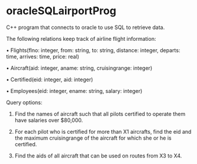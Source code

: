 # oracleSQLairportProg

C++ program that connects to oracle to use SQL to retrieve data.

The following relations keep track of airline flight information: 

•	Flights(flno: integer, from: string, to: string, distance: integer, departs: time, arrives: time, price: real)

•	Aircraft(aid: integer, aname: string, cruisingrange: integer)

•	Certified(eid: integer, aid: integer)

•	Employees(eid: integer, ename: string, salary: integer)



Query options:

1.	Find the names of aircraft such that all pilots certified to operate them have salaries over $80,000.

2.	For each pilot who is certified for more than X1 aircrafts, find the eid and the maximum cruisingrange of the aircraft for which she or he is certified.

3.	Find the aids of all aircraft that can be used on routes from X3 to X4.


